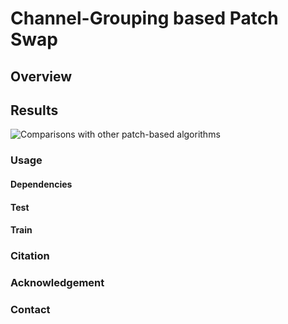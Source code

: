 # Channel-Grouping based Patch Swap 


## Overview

## Results
![Comparisons with other patch-based algorithms](https://github.com/fzy139/CGPS/blob/master/results/comparisons.png)

### Usage
#### Dependencies

#### Test

#### Train

### Citation

### Acknowledgement

### Contact
